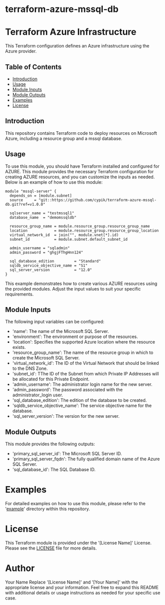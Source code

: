# terraform-azure-mssql-db
# Terraform Azure Infrastructure

This Terraform configuration defines an Azure infrastructure using the Azure provider.

## Table of Contents

- [Introduction](#introduction)
- [Usage](#usage)
- [Module Inputs](#module-inputs)
- [Module Outputs](#module-outputs)
- [Examples](#examples)
- [License](#license)

## Introduction
This repository contains Terraform code to deploy resources on Microsoft Azure, including a resource group and a mssql database.

## Usage
To use this module, you should have Terraform installed and configured for AZURE. This module provides the necessary Terraform configuration
for creating AZURE resources, and you can customize the inputs as needed. Below is an example of how to use this module:


```hcl
module "mssql-server" {
  depends_on = [module.subnet]
  source     = "git::https://github.com/cypik/terraform-azure-mssql-db.git?ref=v1.0.0"

  sqlserver_name = "testmssql1"
  database_name  = "demomssqldb"

  resource_group_name = module.resource_group.resource_group_name
  location            = module.resource_group.resource_group_location
  virtual_network_id  = join("", module.vnet[*].id)
  subnet_id           = module.subnet.default_subnet_id

  admin_username = "sqladmin"
  admin_password = "ghgjFThgHnn124"

  sql_database_edition         = "Standard"
  sqldb_service_objective_name = "S1"
  sql_server_version           = "12.0"
}

```
This example demonstrates how to create various AZURE resources using the provided modules. Adjust the input values to suit your specific requirements.

## Module Inputs
The following input variables can be configured:

- 'name': The name of the Microsoft SQL Server.
- 'environment': The environment or purpose of the resources.
- 'location':  Specifies the supported Azure location where the resource exists.
- 'resource_group_name': The name of the resource group in which to create the Microsoft SQL Server.
- 'virtual_network_id':  The ID of the Virtual Network that should be linked to the DNS Zone.
- 'subnet_id': TThe ID of the Subnet from which Private IP Addresses will be allocated for this Private Endpoint.
- 'admin_username': The administrator login name for the new server.
- 'admin_password': The password associated with the administrator_login user.
- 'sql_database_edition': The edition of the database to be created.
- 'sqldb_service_objective_name': The service objective name for the database.
- 'sql_server_version': The version for the new server.

## Module Outputs
This module provides the following outputs:

- 'primary_sql_server_id': The Microsoft SQL Server ID.
- 'primary_sql_server_fqdn': The fully qualified domain name of the Azure SQL Server.
- 'sql_database_id': The SQL Database ID.
# Examples
For detailed examples on how to use this module, please refer to the '[example](https://github.com/cypik/terraform-azure-mssql-db/blob/master/example)' directory within this repository.

# License
This Terraform module is provided under the '[License Name]' License. Please see the [LICENSE](https://github.com/cypik/terraform-azure-mssql-db/blob/master/LICENSE) file for more details.

# Author
Your Name
Replace '[License Name]' and '[Your Name]' with the appropriate license and your information. Feel free to expand this README with additional details or usage instructions as needed for your specific use case.